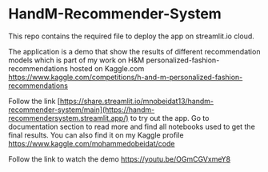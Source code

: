 # HandM-Recommender-System
This repo contains the required file to deploy the app on streamlit.io cloud.<br>

The application is a demo that show the results of different recommendation models which is part of my work on H&M personalized-fashion-recommendations hosted on Kaggle.com
https://www.kaggle.com/competitions/h-and-m-personalized-fashion-recommendations<br>

Follow the link [https://share.streamlit.io/mnobeidat13/handm-recommender-system/main](https://handm-recommendersystem.streamlit.app/) to try out the app.
Go to documentation section to read more and find all notebooks used to get the final results.
You can also find it on my Kaggle profile https://www.kaggle.com/mohammedobeidat/code

Follow the link to watch the demo https://youtu.be/OGmCGVxmeY8
